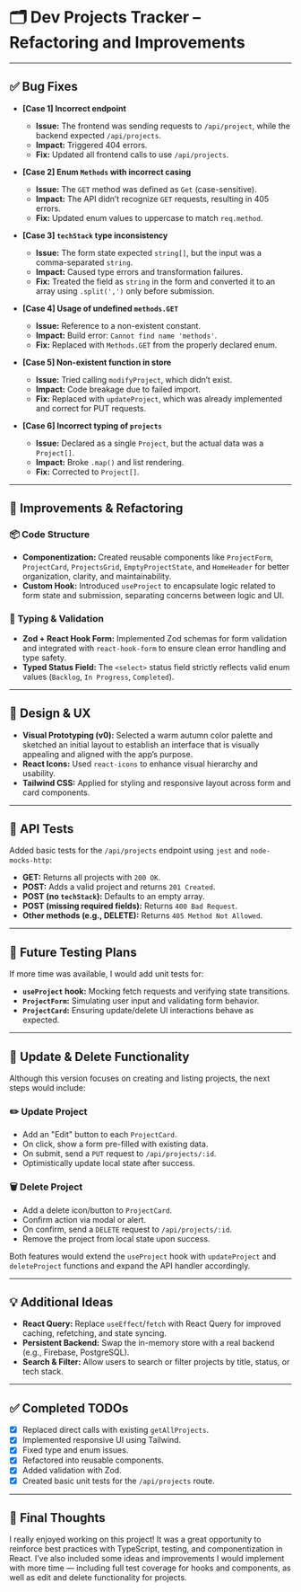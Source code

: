 # 🗂️ Dev Projects Tracker – Refactoring and Improvements

---

## ✅ Bug Fixes

- **[Case 1] Incorrect endpoint**

  - **Issue:** The frontend was sending requests to `/api/project`, while the backend expected `/api/projects`.
  - **Impact:** Triggered 404 errors.
  - **Fix:** Updated all frontend calls to use `/api/projects`.

- **[Case 2] Enum `Methods` with incorrect casing**

  - **Issue:** The `GET` method was defined as `Get` (case-sensitive).
  - **Impact:** The API didn’t recognize `GET` requests, resulting in 405 errors.
  - **Fix:** Updated enum values to uppercase to match `req.method`.

- **[Case 3] `techStack` type inconsistency**

  - **Issue:** The form state expected `string[]`, but the input was a comma-separated `string`.
  - **Impact:** Caused type errors and transformation failures.
  - **Fix:** Treated the field as `string` in the form and converted it to an array using `.split(',')` only before submission.

- **[Case 4] Usage of undefined `methods.GET`**

  - **Issue:** Reference to a non-existent constant.
  - **Impact:** Build error: `Cannot find name 'methods'`.
  - **Fix:** Replaced with `Methods.GET` from the properly declared enum.

- **[Case 5] Non-existent function in store**

  - **Issue:** Tried calling `modifyProject`, which didn’t exist.
  - **Impact:** Code breakage due to failed import.
  - **Fix:** Replaced with `updateProject`, which was already implemented and correct for PUT requests.

- **[Case 6] Incorrect typing of `projects`**
  - **Issue:** Declared as a single `Project`, but the actual data was a `Project[]`.
  - **Impact:** Broke `.map()` and list rendering.
  - **Fix:** Corrected to `Project[]`.

---

## 🔧 Improvements & Refactoring

### 📦 Code Structure

- **Componentization:** Created reusable components like `ProjectForm`, `ProjectCard`, `ProjectsGrid`, `EmptyProjectState`, and `HomeHeader` for better organization, clarity, and maintainability.
- **Custom Hook:** Introduced `useProject` to encapsulate logic related to form state and submission, separating concerns between logic and UI.

### 🧾 Typing & Validation

- **Zod + React Hook Form:** Implemented Zod schemas for form validation and integrated with `react-hook-form` to ensure clean error handling and type safety.
- **Typed Status Field:** The `<select>` status field strictly reflects valid enum values (`Backlog`, `In Progress`, `Completed`).

---

## 🎨 Design & UX

- **Visual Prototyping (v0):** Selected a warm autumn color palette and sketched an initial layout to establish an interface that is visually appealing and aligned with the app’s purpose.
- **React Icons:** Used `react-icons` to enhance visual hierarchy and usability.
- **Tailwind CSS:** Applied for styling and responsive layout across form and card components.

---

## 🧪 API Tests

Added basic tests for the `/api/projects` endpoint using `jest` and `node-mocks-http`:

- **GET:** Returns all projects with `200 OK`.
- **POST:** Adds a valid project and returns `201 Created`.
- **POST (no `techStack`):** Defaults to an empty array.
- **POST (missing required fields):** Returns `400 Bad Request`.
- **Other methods (e.g., DELETE):** Returns `405 Method Not Allowed`.

---

## 🧪 Future Testing Plans

If more time was available, I would add unit tests for:

- **`useProject` hook:** Mocking fetch requests and verifying state transitions.
- **`ProjectForm`:** Simulating user input and validating form behavior.
- **`ProjectCard`:** Ensuring update/delete UI interactions behave as expected.

---

## 🔁 Update & Delete Functionality

Although this version focuses on creating and listing projects, the next steps would include:

### ✏️ Update Project

- Add an "Edit" button to each `ProjectCard`.
- On click, show a form pre-filled with existing data.
- On submit, send a `PUT` request to `/api/projects/:id`.
- Optimistically update local state after success.

### 🗑️ Delete Project

- Add a delete icon/button to `ProjectCard`.
- Confirm action via modal or alert.
- On confirm, send a `DELETE` request to `/api/projects/:id`.
- Remove the project from local state upon success.

Both features would extend the `useProject` hook with `updateProject` and `deleteProject` functions and expand the API handler accordingly.

---

## 💡 Additional Ideas

- **React Query:** Replace `useEffect`/`fetch` with React Query for improved caching, refetching, and state syncing.
- **Persistent Backend:** Swap the in-memory store with a real backend (e.g., Firebase, PostgreSQL).
- **Search & Filter:** Allow users to search or filter projects by title, status, or tech stack.

---

## ✅ Completed TODOs

- [x] Replaced direct calls with existing `getAllProjects`.
- [x] Implemented responsive UI using Tailwind.
- [x] Fixed type and enum issues.
- [x] Refactored into reusable components.
- [x] Added validation with Zod.
- [x] Created basic unit tests for the `/api/projects` route.

---

## 🙌 Final Thoughts

I really enjoyed working on this project! It was a great opportunity to reinforce best practices with TypeScript, testing, and componentization in React. I’ve also included some ideas and improvements I would implement with more time — including full test coverage for hooks and components, as well as edit and delete functionality for projects.
